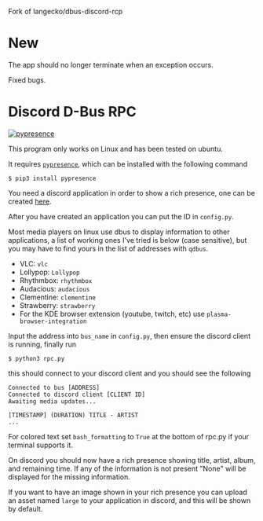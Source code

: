 Fork of Iangecko/dbus-discord-rcp

# New
The app should no longer terminate when an exception occurs.

Fixed bugs.


# Discord D-Bus RPC
[![pypresence](https://img.shields.io/badge/using-pypresence-00bb88.svg?style=for-the-badge&logo=discord&logoWidth=20)](https://github.com/qwertyquerty/pypresence)

This program only works on Linux and has been tested on ubuntu.

It requires [`pypresence`](https://pypi.org/project/pypresence/), which can be installed with the following command
```
$ pip3 install pypresence
```

You need a discord application in order to show a rich presence, one can be created [here](https://discord.com/developers/applications).

After you have created an application you can put the ID in `config.py`.

Most media players on linux use dbus to display information to other applications, a list of working ones I've tried is below (case sensitive), but you may have to find yours in the list of addresses with `qdbus`.

* VLC: `vlc`
* Lollypop: `Lollypop`
* Rhythmbox: `rhythmbox`
* Audacious: `audacious`
* Clementine: `clementine`
* Strawberry: `strawberry`
* For the KDE browser extension (youtube, twitch, etc) use `plasma-browser-integration`

Input the address into `bus_name` in `config.py`, then ensure the discord client is running, finally run 
```
$ python3 rpc.py
```
this should connect to your discord client and you should see the following
```
Connected to bus [ADDRESS]
Connected to discord client [CLIENT ID]
Awaiting media updates...

[TIMESTAMP] (DURATION) TITLE - ARTIST
...
```
For colored text set `bash_formatting` to `True` at the bottom of rpc.py if your terminal supports it.

On discord you should now have a rich presence showing title, artist, album, and remaining time. If any of the information is not present "None" will be displayed for the missing information.

If you want to have an image shown in your rich presence you can upload an asset named `large` to your application in discord, and this will be shown by default.
